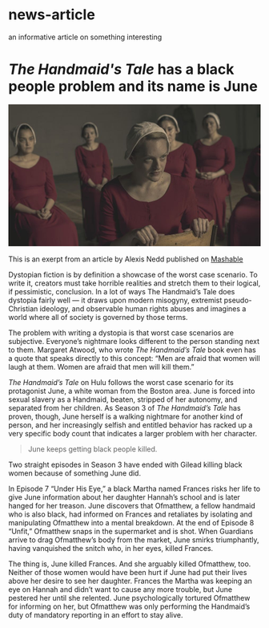 # news-article
an informative article on something interesting

# _The Handmaid's Tale_ has a black people problem and its name is June

![The protagonist "Ofjoseph" played by Elizabeth Moss](junesucks.jpg)

This is an exerpt from an article by Alexis Nedd
published on [Mashable](https://mashable.com/article/handmaids-tale-black-women-deaths/)

Dystopian fiction is by definition a showcase of the worst case scenario.
To write it, creators must take horrible realities and stretch them to their logical,
if pessimistic, conclusion. In a lot of ways The Handmaid’s Tale does dystopia fairly well —
it draws upon modern misogyny, extremist pseudo-Christian ideology,
and observable human rights abuses and imagines a world where all of society is governed by those terms. 

The problem with writing a dystopia is that worst case scenarios are subjective.
Everyone’s nightmare looks different to the person standing next to them. Margaret Atwood,
who wrote _The Handmaid’s Tale_ book even has a quote that speaks directly to this concept:
“Men are afraid that women will laugh at them. Women are afraid that men will kill them.” 

_The Handmaid’s Tale_ on Hulu follows the worst case scenario for its protagonist June,
a white woman from the Boston area. June is forced into sexual slavery as a Handmaid,
beaten, stripped of her autonomy, and separated from her children. As Season 3
of _The Handmaid’s Tale_ has proven, though, June herself is a walking nightmare
for another kind of person, and her increasingly selfish and entitled behavior has racked
up a very specific body count that indicates a larger problem with her character.

> June keeps getting black people killed. 

Two straight episodes in Season 3 have ended with Gilead killing black women because
of something June did. 

In Episode 7 “Under His Eye,” a black Martha named Frances risks her life to give June information
about her daughter Hannah’s school and is later hanged for her treason.
June discovers that Ofmatthew, a fellow handmaid who is also black, had informed on Frances and
retaliates by isolating and manipulating Ofmatthew into a mental breakdown.
At the end of Episode 8 “Unfit,” Ofmatthew snaps in the supermarket and is shot. When Guardians
arrive to drag Ofmatthew’s body from the market, June smirks triumphantly, having vanquished the
snitch who, in her eyes, killed Frances. 

The thing is, June killed Frances. And she arguably killed Ofmatthew, too.
Neither of those women would have been hurt if June had put their lives above her
desire to see her daughter. Frances the Martha was keeping an eye on Hannah and
didn’t want to cause any more trouble, but June pestered her until she relented.
June psychologically tortured Ofmatthew for informing on her, but Ofmatthew was
only performing the Handmaid’s duty of mandatory reporting in an effort to stay alive. 
